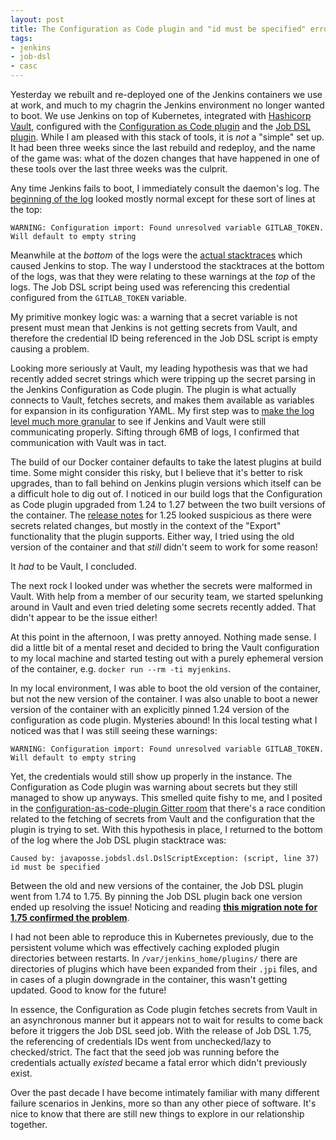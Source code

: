 ```yaml
---
layout: post
title: The Configuration as Code plugin and "id must be specified" errors
tags:
- jenkins
- job-dsl
- casc
---
```


Yesterday we rebuilt and re-deployed one of the Jenkins containers we use at
work, and much to my chagrin the Jenkins environment no longer wanted to boot.
We use Jenkins on top of Kubernetes, integrated with [Hashicorp
Vault](https://www.vaultproject.io/),
configured with the [Configuration as Code
plugin](https://github.com/jenkinsci/configuration-as-code-plugin) and the [Job
DSL plugin](https://github.com/jenkinsci/job-dsl-plugin). While I am pleased
with this stack of tools, it is _not_ a "simple" set up.  It had been three
weeks since the last rebuild and redeploy, and the name of the game was: what
of the dozen changes that have happened in one of these tools over the last
three weeks was the culprit.

Any time Jenkins fails to boot, I immediately consult the daemon's log. The
[beginning of the
log](https://gist.github.com/rtyler/47233978223019cf5fa4714f8e8836d7) looked
mostly normal except for these sort of lines at the top:

    WARNING: Configuration import: Found unresolved variable GITLAB_TOKEN. Will default to empty string

Meanwhile at the _bottom_ of the logs were the [actual
stacktraces](https://gist.github.com/rtyler/ecc54a59cdb2ed17f8d46db3746c41bd)
which caused Jenkins to stop. The way I understood the stacktraces at the
bottom of the logs, was that they were relating to these warnings at the _top_
of the logs. The Job DSL script being used was referencing this credential
configured from the `GITLAB_TOKEN` variable.


My primitive monkey logic was: a warning that a secret variable is not present
must mean that Jenkins is not getting secrets from Vault, and therefore the
credential ID being referenced in the Job DSL script is empty causing a
problem.

Looking more seriously at Vault, my leading hypothesis was that we had recently
added secret strings which were tripping up the secret parsing in the Jenkins
Configuration as Code plugin. The plugin is what actually connects to Vault,
fetches secrets, and makes them available as variables for expansion in its
configuration YAML. My first step was to [make the log level much more
granular](https://gist.github.com/rtyler/55bf0a912287094deb2e55589e537911) to
see if Jenkins and Vault were still communicating properly. Sifting through 6MB
of logs, I confirmed that communication with Vault was in tact.

The build of our Docker container defaults to take the latest plugins at
build time. Some might consider this risky, but I believe that it's better to
risk upgrades, than to fall behind on Jenkins plugin versions which itself can
be a difficult hole to dig out of. I noticed in our build logs that the
Configuration as Code plugin upgraded from 1.24 to 1.27 between the two
built versions of the container. The [release
notes](https://github.com/jenkinsci/configuration-as-code-plugin/releases) for
1.25 looked suspicious as there were secrets related changes, but mostly in the
context of the "Export" functionality that the plugin supports. Either way, I
tried using the old version of the container and that _still_ didn't seem to
work for some reason!


It _had_ to be Vault, I concluded.


The next rock I looked under was whether the secrets were malformed in Vault.
With help from a member of our security team, we started spelunking around in
Vault and even tried deleting some secrets recently added. That didn't appear
to be the issue either!

At this point in the afternoon, I was pretty annoyed. Nothing made sense. I did
a little bit of a mental reset and decided to bring the Vault configuration to
my local machine and started testing out with a purely ephemeral version of the
container, e.g. `docker run --rm -ti myjenkins`.


In my local environment, I was able to boot the old version of the container,
but not the new version of the container. I was also unable to boot a newer
version of the container with an explicitly pinned 1.24 version of the
configuration as code plugin. Mysteries abound! In this local testing what I
noticed was that I was still seeing these warnings:

    WARNING: Configuration import: Found unresolved variable GITLAB_TOKEN. Will default to empty string

Yet, the credentials would still show up properly in the instance. The
Configuration as Code plugin was warning about secrets but they still managed
to show up anyways. This smelled quite fishy to me, and I posited in the
[configuration-as-code-plugin Gitter
room](https://gitter.im/jenkinsci/configuration-as-code-plugin) that there's a
race condition related to the fetching of secrets from Vault and the
configuration that the plugin is trying to set. With this hypothesis in place,
I returned to the bottom of the log where the Job DSL plugin stacktrace was:

    Caused by: javaposse.jobdsl.dsl.DslScriptException: (script, line 37) id must be specified

Between the old and new versions of the container, the Job DSL plugin went from
1.74 to 1.75. By pinning the Job DSL plugin back one version ended up resolving
the issue! Noticing and reading **[this migration note for 1.75 confirmed the
problem](https://github.com/jenkinsci/job-dsl-plugin/wiki/Migration#migrating-to-175)**.

I had not been able to reproduce this in Kubernetes previously, due to the
persistent volume which was effectively caching exploded plugin directories
between restarts. In `/var/jenkins_home/plugins/` there are directories of
plugins which have been expanded from their `.jpi` files, and in cases of a
plugin downgrade in the container, this wasn't getting updated. Good to know
for the future!


In essence, the Configuration as Code plugin fetches secrets from Vault in an
asynchronous manner but it appears not to wait for results to come back before
it triggers the Job DSL seed job. With the release of Job DSL 1.75, the
referencing of credentials IDs went from unchecked/lazy to checked/strict. The
fact that the seed job was running before the credentials actually _existed_
became a fatal error which didn't previously exist.


Over the past decade I have become intimately familiar with many different
failure scenarios in Jenkins, more so than any other piece of software. It's
nice to know that there are still new things to explore in our relationship
together.
